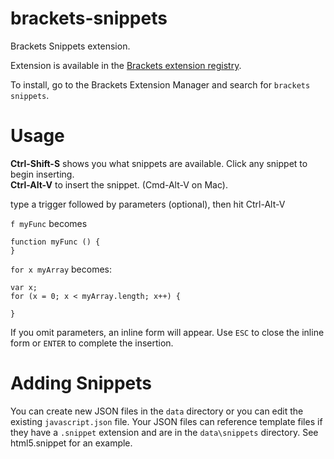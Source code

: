 brackets-snippets
=================

Brackets Snippets extension.

Extension is available in the [Brackets extension registry](https://brackets-registry.aboutweb.com/).

To install, go to the Brackets Extension Manager and search for `brackets snippets`.

Usage
=====
**Ctrl-Shift-S** shows you what snippets are available. Click any snippet to begin inserting.<br>
**Ctrl-Alt-V** to insert the snippet. (Cmd-Alt-V on Mac).

type a trigger followed by parameters (optional), then hit Ctrl-Alt-V  

```f myFunc``` becomes 

```
function myFunc () {
}
```

```for x myArray```
becomes:
```
var x;
for (x = 0; x < myArray.length; x++) {

}
```

If you omit parameters, an inline form will appear. Use `ESC` to close the inline form or `ENTER` to complete the insertion.

Adding Snippets
===============
You can create new JSON files in the ```data``` directory or you can edit the existing ```javascript.json``` file. Your JSON files can reference template files if they have a `.snippet` extension and are in the `data\snippets` directory. See html5.snippet for an example.
